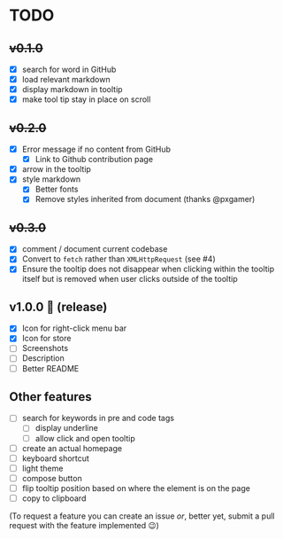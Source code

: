 # TODO

## ~~v0.1.0~~
- [x] search for word in GitHub
- [x] load relevant markdown
- [x] display markdown in tooltip
- [x] make tool tip stay in place on scroll

## ~~v0.2.0~~

- [x] Error message if no content from GitHub
  - [x] Link to Github contribution page
- [x] arrow in the tooltip
- [x] style markdown
  - [x] Better fonts
  - [x] Remove styles inherited from document (thanks @pxgamer)

## ~~v0.3.0~~

- [x] comment / document current codebase
- [x] Convert to `fetch` rather than `XMLHttpRequest` (see #4)
- [x] Ensure the tooltip does not disappear when clicking within the tooltip itself but is removed when user clicks outside of the tooltip

## v1.0.0 :raised_hands: (release)
- [x] Icon for right-click menu bar
- [x] Icon for store
- [ ] Screenshots
- [ ] Description
- [ ] Better README

## Other features
- [ ] search for keywords in pre and code tags
    - [ ] display underline
    - [ ] allow click and open tooltip
- [ ] create an actual homepage
- [ ] keyboard shortcut
- [ ] light theme
- [ ] compose button
- [ ] flip tooltip position based on where the element is on the page
- [ ] copy to clipboard

(To request a feature you can create an issue *or*, better yet, submit a pull request with the feature implemented :wink:)
